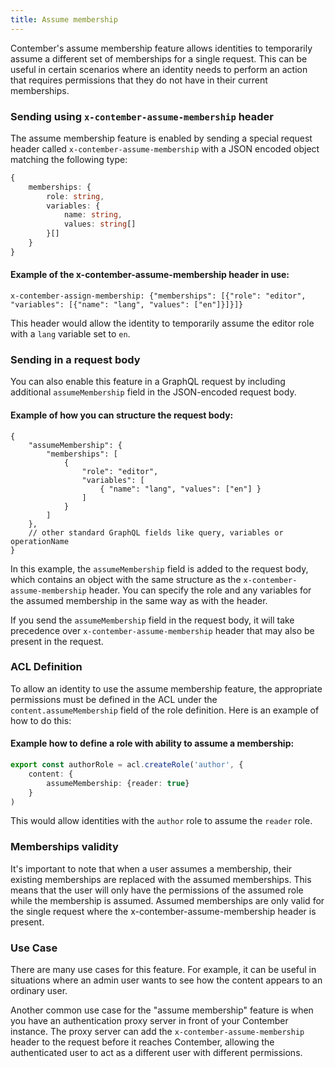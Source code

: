 ```yaml
---
title: Assume membership
---
```


Contember's assume membership feature allows identities to temporarily assume a different set of memberships for a single request. This can be useful in certain scenarios where an identity needs to perform an action that requires permissions that they do not have in their current memberships.

### Sending using `x-contember-assume-membership` header

The assume membership feature is enabled by sending a special request header called `x-contember-assume-membership` with a JSON encoded object matching the following type:
```typescript
{
	memberships: {
		role: string,
		variables: {
			name: string,
			values: string[]
		}[]
	}
}
```

#### Example of the x-contember-assume-membership header in use:
```
x-contember-assign-membership: {"memberships": [{"role": "editor", "variables": [{"name": "lang", "values": ["en"]}]}]}
```
This header would allow the identity to temporarily assume the editor role with a `lang` variable set to `en`.

### Sending in a request body

You can also enable this feature in a GraphQL request by including additional `assumeMembership` field in the JSON-encoded request body.

#### Example of how you can structure the request body:

```json5
{
	"assumeMembership": {
		"memberships": [
			{
				"role": "editor",
				"variables": [
					{ "name": "lang", "values": ["en"] }
				]
			}
		]
	},
	// other standard GraphQL fields like query, variables or operationName
}
```

In this example, the `assumeMembership` field is added to the request body, which contains an object with the same structure as the `x-contember-assume-membership` header. You can specify the role and any variables for the assumed membership in the same way as with the header.

If you send the `assumeMembership` field in the request body, it will take precedence over `x-contember-assume-membership` header that may also be present in the request.

### ACL Definition

To allow an identity to use the assume membership feature, the appropriate permissions must be defined in the ACL under the `content.assumeMembership` field of the role definition. Here is an example of how to do this:

#### Example how to define a role with ability to assume a membership:

```typescript
export const authorRole = acl.createRole('author', {
	content: {
		assumeMembership: {reader: true}
	}
)
```
This would allow identities with the `author` role to assume the `reader` role.

### Memberships validity

It's important to note that when a user assumes a membership, their existing memberships are replaced with the assumed memberships. This means that the user will only have the permissions of the assumed role while the membership is assumed. Assumed memberships are only valid for the single request where the x-contember-assume-membership header is present.


### Use Case
There are many use cases for this feature. For example, it can be useful in situations where an admin user wants to see how the content appears to an ordinary user.

Another common use case for the "assume membership" feature is when you have an authentication proxy server in front of your Contember instance. The proxy server can add the `x-contember-assume-membership` header to the request before it reaches Contember, allowing the authenticated user to act as a different user with different permissions.
